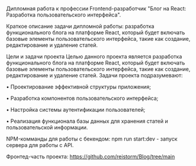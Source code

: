 Дипломная работа к профессии Frontend-разработчик "Блог на React: Разработка пользовательского интерфейса".

Краткое описание задачи дипломной работы: разработка функционального блога на платформе React, который будет включать базовые элементы пользовательского интерфейса, такие как создание, редактирование и удаление статей.

Цели и задачи проекта
Целью данного проекта является разработка функционального блога на платформе React, который будет включать базовые элементы пользовательского интерфейса, такие как создание, редактирование и удаление статей. Задачи проекта подразумевают:

•	Проектирование эффективной структуры приложения;

•	Разработка компонентов пользовательского интерфейса;

•	Настройка системы аутентификации пользователей;

•	Реализация функционала базы данных для хранения статей и пользовательской информации.



NPM-комманды для работы с бекендом: npm run start:dev - запуск сервера для работы с API.

Фронтед-часть проекта: https://github.com/reistorm/Blog/tree/main
